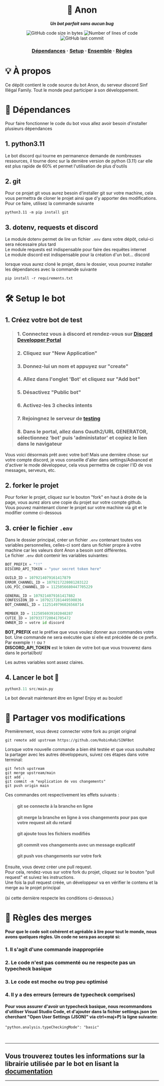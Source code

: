 <h1 align="center">
	🤖 Anon
</h1>

<p align="center">
	<b><i>Un bot parfait sans aucun bug</i></b><br>
</p>

<p align="center">
	<img alt="GitHub code size in bytes" src="https://img.shields.io/github/languages/code-size/RobinRab/SINFBot?color=lightblue" />
	<img alt="Number of lines of code" src="https://img.shields.io/tokei/lines/github/RobinRab/SINFBot?color=critical" />
	<img alt="GitHub last commit" src="https://img.shields.io/github/last-commit/RobinRab/SINFBot?color=green" />
</p>

<h3 align="center">
	<a href="#-dépendances">Dépendances</a>
	<span> · </span>
	<a href="#%EF%B8%8F-setup-des-tests">Setup</a>
	<span> · </span>
	<a href="#-partager-vos-modifications">Ensemble</a>
	<span> · </span>
	<a href="#-règles-des-merges">Règles</a>
</h3>


# 💡 À propos
Ce dépôt contient le code source du bot Anon, du serveur discord Sinf Illégal Family. Tout le monde peut participer à son développement.

# 📖 Dépendances
Pour faire fonctionner le code du bot vous allez avoir besoin d'installer plusieurs dépendances 

## 1. python3.11
Le bot discord qui tourne en permanence demande de nombreuses ressources, il tourne donc sur la dernière version de python (3.11) car elle est plus rapide de 60% et permet l'utilisation de plus d'outils

## 2. git
Pour ce projet git vous aurez besoin d'installer git sur votre machine, cela vous permettra de cloner le projet ainsi que d'y apporter des modifications. Pour ce faire, utilisez la commande suivante
```
python3.11 -m pip install git
```

## 3. dotenv, requests et discord
Le module dotenv permet de lire un fichier `.env` dans votre dépôt, celui-ci sera nécessaire plus tard <br>
Le module requests est indispensable pour faire des requêtes internet <br>
Le module discord est indispensable pour la création d'un bot... discord

lorsque vous aurez cloné le projet, dans le dossier, vous pourrez installer les dépendances avec la commande suivante
```
pip install -r requirements.txt
```

# 🛠️ Setup le bot
## 1. Créez votre bot de test
> ### 1. Connectez vous à discord et rendez-vous sur [Discord Developper Portal](https://discord.com/developers/applications)
> ### 2. Cliquez sur "New Application"
> ### 3. Donnez-lui un nom et appuyez sur "create"
> ### 4. Allez dans l'onglet 'Bot' et cliquez sur "Add bot" 
> ### 5. Désactivez "Public bot"
> ### 6. Activez-les 3 checks intents 
> ### 7. Rejoingnez le serveur de [testing](https://discord.gg/5braTFUa8h)
> ### 8. Dans le portal, allez dans Oauth2/URL GENERATOR, sélectionnez 'bot' puis 'administator' et copiez le lien dans le navigateur
Vous voici désormais prêt avec votre bot! Mais une dernière chose: sur votre compte discord, je vous conseille d'aller dans settings/Advanced et d'activer le mode développeur, cela vous permettra de copier l'ID de vos messages, serveurs, etc.

## 2. forker le projet
Pour forker le projet, cliquez sur le bouton "fork" en haut à droite de la page, vous aurez alors une copie du projet sur votre compte github. <br> Vous pouvez maintenant cloner le projet sur votre machine via git et le modifier comme ci-dessous

## 3. créer le fichier `.env`
Dans le dossier principal, créer un fichier `.env` contenant toutes vos variables personnelles, celles-ci sont dans un fichier propre à votre machine car les valeurs dont Anon a besoin sont différentes. <br> Le fichier `.env` doit contenir les variables suivantes:
```py
BOT_PREFIX = "!!"
DISCORD_API_TOKEN = "your secret token here"

GUILD_ID = 1079214079161417879
ERROR_CHANNEL_ID = 1079217228081283122
LOG_PIC_CHANNEL_ID = 1125056680447705229

GENERAL_ID = 1079214079161417882
CONFESSION_ID = 1079217281449590836
BOT_CHANNEL_ID = 1125149796026568714

MEMBER_ID = 1125056939102048287
CUTIE_ID = 1079337720041705472
OWNER_ID = votre id discord
```
**BOT_PREFIX** est le préfixe que vous voulez donner aux commandes votre bot. Une commande ne sera exécutée que si elle est précédée de ce prefix. Par exemple `!!` ou `?` <br>
**DISCORD_API_TOKEN** est le token de votre bot que vous trouverez dans dans le portal/bot/ <br> 

Les autres variables sont assez claires.

## 4. Lancer le bot 🚀
```py
python3.11 src/main.py
```
Le bot devrait maintenant être en ligne! Enjoy et au boulot!

# 📡 Partager vos modifications
Premièrement, vous devez connecter votre fork au projet original 
```
git remote add upstream https://github.com/RobinRab/SINFBot
```
Lorsque votre nouvelle commande a bien été testée et que vous souhaitez la partager avec les autres développeurs, suivez ces étapes dans votre terminal:
```
git fetch upstream
git merge upstream/main
git add .
git commit -m "explication de vos changements"
git push origin main
```
Ces commandes ont respectivement les effets suivants :
> #### git se connecte à la branche en ligne
> #### git merge la branche en ligne à vos changements pour pas que votre request ait du retard
> #### git ajoute tous les fichiers modifiés
> #### git commit vos changements avec un message explicatif
> #### git push vos changements sur votre fork
Ensuite, vous devez créer une pull request. <br> Pour cela, rendez-vous sur votre fork du projet, cliquez sur le bouton "pull request" et suivez les instructions. <br> Une fois la pull request créée, un développeur va en vérifier le contenu et la merge au le projet principal <br> <br>
(si cette dernière respecte les conditions ci-dessous.)
# 🔨 Règles des merges
#### Pour que le code soit cohérent et agréable à lire pour tout le monde, nous avons quelques règles. Un code ne sera pas accepté si:

### 1. Il s'agit d'une commande inappropriée
### 2. Le code n'est pas commenté ou ne respecte pas un typecheck basique
### 3. Le code est moche ou trop peu optimisé 
### 4. Il y a des erreurs (erreurs de typecheck comprises)

#### Pour vous assurer d'avoir un typecheck basique, nous recommandons d'utiliser Visual Studio Code, et d'ajouter dans la fichier settings.json (en cherchant "Open User Settings (JSON)" via ctrl+maj+P) la ligne suivante:
```
"python.analysis.typeCheckingMode": "basic"
```

<br>

---

## Vous trouverez toutes les informations sur la librairie utilisée par le bot en lisant la [documentation](https://discordpy.readthedocs.io/en/stable/)
--- 